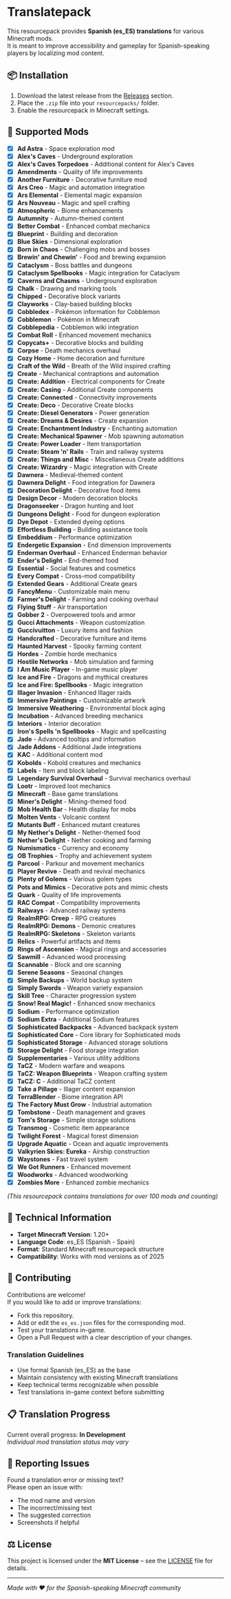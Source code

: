 # Translatepack

This resourcepack provides **Spanish (es_ES) translations** for various Minecraft mods.  
It is meant to improve accessibility and gameplay for Spanish-speaking players by localizing mod content.

## 📦 Installation
1. Download the latest release from the [Releases](./releases) section.
2. Place the `.zip` file into your `resourcepacks/` folder.
3. Enable the resourcepack in Minecraft settings.

## 📝 Supported Mods
- [x] **Ad Astra** - Space exploration mod
- [x] **Alex's Caves** - Underground exploration
- [x] **Alex's Caves Torpedoes** - Additional content for Alex's Caves
- [x] **Amendments** - Quality of life improvements
- [x] **Another Furniture** - Decorative furniture mod
- [x] **Ars Creo** - Magic and automation integration
- [x] **Ars Elemental** - Elemental magic expansion
- [x] **Ars Nouveau** - Magic and spell crafting
- [x] **Atmospheric** - Biome enhancements
- [x] **Autumnity** - Autumn-themed content
- [x] **Better Combat** - Enhanced combat mechanics
- [x] **Blueprint** - Building and decoration
- [x] **Blue Skies** - Dimensional exploration
- [x] **Born in Chaos** - Challenging mobs and bosses
- [x] **Brewin' and Chewin'** - Food and brewing expansion
- [x] **Cataclysm** - Boss battles and dungeons
- [x] **Cataclysm Spellbooks** - Magic integration for Cataclysm
- [x] **Caverns and Chasms** - Underground exploration
- [x] **Chalk** - Drawing and marking tools
- [x] **Chipped** - Decorative block variants
- [x] **Clayworks** - Clay-based building blocks
- [x] **Cobbledex** - Pokémon information for Cobblemon
- [x] **Cobblemon** - Pokémon in Minecraft
- [x] **Cobblepedia** - Cobblemon wiki integration
- [x] **Combat Roll** - Enhanced movement mechanics
- [x] **Copycats+** - Decorative blocks and building
- [x] **Corpse** - Death mechanics overhaul
- [x] **Cozy Home** - Home decoration and furniture
- [x] **Craft of the Wild** - Breath of the Wild inspired crafting
- [x] **Create** - Mechanical contraptions and automation
- [x] **Create: Addition** - Electrical components for Create
- [x] **Create: Casing** - Additional Create components
- [x] **Create: Connected** - Connectivity improvements
- [x] **Create: Deco** - Decorative Create blocks
- [x] **Create: Diesel Generators** - Power generation
- [x] **Create: Dreams & Desires** - Create expansion
- [x] **Create: Enchantment Industry** - Enchanting automation
- [x] **Create: Mechanical Spawner** - Mob spawning automation
- [x] **Create: Power Loader** - Item transportation
- [x] **Create: Steam 'n' Rails** - Train and railway systems
- [x] **Create: Things and Misc** - Miscellaneous Create additions
- [x] **Create: Wizardry** - Magic integration with Create
- [x] **Dawnera** - Medieval-themed content
- [x] **Dawnera Delight** - Food integration for Dawnera
- [x] **Decoration Delight** - Decorative food items
- [x] **Design Decor** - Modern decoration blocks
- [x] **Dragonseeker** - Dragon hunting and loot
- [x] **Dungeons Delight** - Food for dungeon exploration
- [x] **Dye Depot** - Extended dyeing options
- [x] **Effortless Building** - Building assistance tools
- [x] **Embeddium** - Performance optimization
- [x] **Endergetic Expansion** - End dimension improvements
- [x] **Enderman Overhaul** - Enhanced Enderman behavior
- [x] **Ender's Delight** - End-themed food
- [x] **Essential** - Social features and cosmetics
- [x] **Every Compat** - Cross-mod compatibility
- [x] **Extended Gears** - Additional Create gears
- [x] **FancyMenu** - Customizable main menu
- [x] **Farmer's Delight** - Farming and cooking overhaul
- [x] **Flying Stuff** - Air transportation
- [x] **Gobber 2** - Overpowered tools and armor
- [x] **Gucci Attachments** - Weapon customization
- [x] **Guccivuitton** - Luxury items and fashion
- [x] **Handcrafted** - Decorative furniture and items
- [x] **Haunted Harvest** - Spooky farming content
- [x] **Hordes** - Zombie horde mechanics
- [x] **Hostile Networks** - Mob simulation and farming
- [x] **I Am Music Player** - In-game music player
- [x] **Ice and Fire** - Dragons and mythical creatures
- [x] **Ice and Fire: Spellbooks** - Magic integration
- [x] **Illager Invasion** - Enhanced Illager raids
- [x] **Immersive Paintings** - Customizable artwork
- [x] **Immersive Weathering** - Environmental block aging
- [x] **Incubation** - Advanced breeding mechanics
- [x] **Interiors** - Interior decoration
- [x] **Iron's Spells 'n Spellbooks** - Magic and spellcasting
- [x] **Jade** - Advanced tooltips and information
- [x] **Jade Addons** - Additional Jade integrations
- [x] **KAC** - Additional content mod
- [x] **Kobolds** - Kobold creatures and mechanics
- [x] **Labels** - Item and block labeling
- [x] **Legendary Survival Overhaul** - Survival mechanics overhaul
- [x] **Lootr** - Improved loot mechanics
- [x] **Minecraft** - Base game translations
- [x] **Miner's Delight** - Mining-themed food
- [x] **Mob Health Bar** - Health display for mobs
- [x] **Molten Vents** - Volcanic content
- [x] **Mutants Buff** - Enhanced mutant creatures
- [x] **My Nether's Delight** - Nether-themed food
- [x] **Nether's Delight** - Nether cooking and farming
- [x] **Numismatics** - Currency and economy
- [x] **OB Trophies** - Trophy and achievement system
- [x] **Parcool** - Parkour and movement mechanics
- [x] **Player Revive** - Death and revival mechanics
- [x] **Plenty of Golems** - Various golem types
- [x] **Pots and Mimics** - Decorative pots and mimic chests
- [x] **Quark** - Quality of life improvements
- [x] **RAC Compat** - Compatibility improvements
- [x] **Railways** - Advanced railway systems
- [x] **RealmRPG: Creep** - RPG creatures
- [x] **RealmRPG: Demons** - Demonic creatures
- [x] **RealmRPG: Skeletons** - Skeleton variants
- [x] **Relics** - Powerful artifacts and items
- [x] **Rings of Ascension** - Magical rings and accessories
- [x] **Sawmill** - Advanced wood processing
- [x] **Scannable** - Block and ore scanning
- [x] **Serene Seasons** - Seasonal changes
- [x] **Simple Backups** - World backup system
- [x] **Simply Swords** - Weapon variety expansion
- [x] **Skill Tree** - Character progression system
- [x] **Snow! Real Magic!** - Enhanced snow mechanics
- [x] **Sodium** - Performance optimization
- [x] **Sodium Extra** - Additional Sodium features
- [x] **Sophisticated Backpacks** - Advanced backpack system
- [x] **Sophisticated Core** - Core library for Sophisticated mods
- [x] **Sophisticated Storage** - Advanced storage solutions
- [x] **Storage Delight** - Food storage integration
- [x] **Supplementaries** - Various utility additions
- [x] **TaCZ** - Modern warfare and weapons
- [x] **TaCZ: Weapon Blueprints** - Weapon crafting system
- [x] **TaCZ: C** - Additional TaCZ content
- [x] **Take a Pillage** - Illager content expansion
- [x] **TerraBlender** - Biome integration API
- [x] **The Factory Must Grow** - Industrial automation
- [x] **Tombstone** - Death management and graves
- [x] **Tom's Storage** - Simple storage solutions
- [x] **Transmog** - Cosmetic item appearance
- [x] **Twilight Forest** - Magical forest dimension
- [x] **Upgrade Aquatic** - Ocean and aquatic improvements
- [x] **Valkyrien Skies: Eureka** - Airship construction
- [x] **Waystones** - Fast travel system
- [x] **We Got Runners** - Enhanced movement
- [x] **Woodworks** - Advanced woodworking
- [x] **Zombies More** - Enhanced zombie mechanics

*(This resourcepack contains translations for over 100 mods and counting)*

## 🔧 Technical Information
- **Target Minecraft Version**: 1.20+
- **Language Code**: es_ES (Spanish - Spain)
- **Format**: Standard Minecraft resourcepack structure
- **Compatibility**: Works with mod versions as of 2025

## 🤝 Contributing
Contributions are welcome!  
If you would like to add or improve translations:
- Fork this repository.
- Add or edit the `es_es.json` files for the corresponding mod.
- Test your translations in-game.
- Open a Pull Request with a clear description of your changes.

### Translation Guidelines
- Use formal Spanish (es_ES) as the base
- Maintain consistency with existing Minecraft translations
- Keep technical terms recognizable when possible
- Test translations in-game context before submitting

## 📋 Translation Progress
Current overall progress: **In Development**  
*Individual mod translation status may vary*

## 🐛 Reporting Issues
Found a translation error or missing text?  
Please open an issue with:
- The mod name and version
- The incorrect/missing text
- The suggested correction
- Screenshots if helpful

## ⚖️ License
This project is licensed under the **MIT License** – see the [LICENSE](./LICENSE) file for details.

---
*Made with ❤️ for the Spanish-speaking Minecraft community*